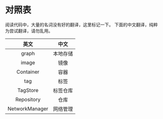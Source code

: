 对照表
======
阅读代码中，大量的名词没有好的翻译，这里标记一下。
下面的中文翻译，纯粹为尝试翻译，请勿乱用。

|        英文        |      中文          |
|:-----------------:|:-----------------:|
|graph              | 本地存储            |
|image              | 镜像               |
|Container          | 容器               |
|tag                | 标签               |
|TagStore           | 标签仓库            |
|Repository         | 仓库               |
|NetworkManager     | 网络管理            |
                          
